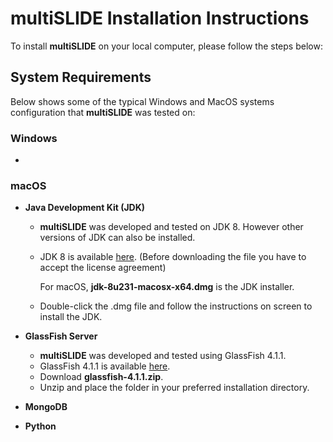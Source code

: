 # multiSLIDE Installation Instructions  

To install **multiSLIDE** on your local computer, please follow the steps below: 

## System Requirements


Below shows some of the typical Windows and MacOS systems configuration that **multiSLIDE** was tested on:  

### Windows 

* 


### macOS

* **Java Development Kit (JDK)**

	*	**multiSLIDE** was developed and tested on JDK 8. However other versions of JDK can also be installed. 
	*	JDK 8 is available [here](https://www.oracle.com/technetwork/java/javase/downloads/jdk8-downloads-2133151.html). (Before downloading the file you have to accept the license agreement)

	  	For macOS, **jdk-8u231-macosx-x64.dmg** is the JDK installer. 
	*	Double-click the .dmg file and follow the instructions on screen to install the JDK.

* **GlassFish Server**

	*	**multiSLIDE** was developed and tested using GlassFish 4.1.1.
	*	GlassFish 4.1.1 is available [here](https://download.oracle.com/glassfish/4.1.1/release/index.html).
	*	Download **glassfish-4.1.1.zip**.
	*	Unzip and place the folder in your preferred installation directory.	

* **MongoDB**
* **Python**





